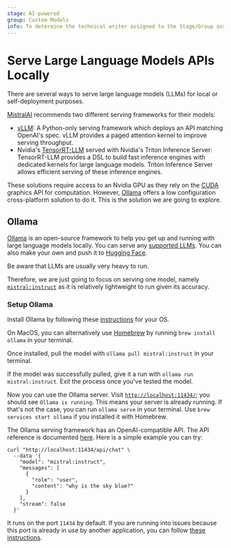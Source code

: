 ```yaml
---
stage: AI-powered
group: Custom Models
info: To determine the technical writer assigned to the Stage/Group associated with this page, see https://handbook.gitlab.com/handbook/product/ux/technical-writing/#assignments
---
```


# Serve Large Language Models APIs Locally

There are several ways to serve large language models (LLMs) for local or self-deployment purposes.

[MistralAI](https://docs.mistral.ai/deployment/self-deployment/overview/) recommends two different serving frameworks for their models:

- [vLLM](https://docs.vllm.ai/en/latest/): A Python-only serving framework which deploys an API matching OpenAI's spec. vLLM provides a paged attention kernel to improve serving throughput.
- Nvidia's [TensorRT-LLM](https://github.com/NVIDIA/TensorRT-LLM) served with Nvidia's Triton Inference Server: TensorRT-LLM provides a DSL to build fast inference engines with dedicated kernels for large language models. Triton Inference Server allows efficient serving of these inference engines.

These solutions require access to an Nvidia GPU as they rely on the [CUDA](https://developer.nvidia.com/cuda-gpus) graphics API for computation. However, [Ollama](https://ollama.com/download) offers a low configuration cross-platform solution to do it. This is the solution we are going to explore.

## Ollama

[Ollama](https://ollama.com/download) is an open-source framework to help you get up and running with large language models locally. You can serve any [supported LLMs](https://ollama.com/library). You can also make your own and push it to [Hugging Face](https://huggingface.co/).

Be aware that LLMs are usually very heavy to run.

Therefore, we are just going to focus on serving one model, namely [`mistral:instruct`](https://ollama.com/library/mistral:instruct) as it is relatively lightweight to run given its accuracy.

### Setup Ollama

Install Ollama by following these [instructions](https://ollama.com/download) for your OS.

On MacOS, you can alternatively use [Homebrew](https://brew.sh/) by running `brew install ollama` in your terminal.

Once installed, pull the model with `ollama pull mistral:instruct` in your terminal.

If the model was successfully pulled, give it a run with `ollama run mistral:instruct`. Exit the process once you've tested the model.

Now you can use the Ollama server. Visit [`http://localhost:11434/`](http://localhost:11434/); you should see `Ollama is running`. This means your server is already running. If that's not the case, you can run `ollama serve` in your terminal. Use `brew services start ollama` if you installed it with Homebrew.

The Ollama serving framework has an OpenAI-compatible API. The API reference is documented [here](https://github.com/ollama/ollama/blob/main/docs/api.md).
Here is a simple example you can try:

```shell
curl "http://localhost:11434/api/chat" \
  --data '{
    "model": "mistral:instruct",
    "messages": [
      {
        "role": "user",
        "content": "why is the sky blue?"
      }
    ],
    "stream": false
  }'
```

It runs on the port `11434` by default. If you are running into issues because this port is already in use by another application, you can follow [these instructions](https://github.com/ollama/ollama/blob/main/docs/faq.md#how-do-i-configure-ollama-server).
